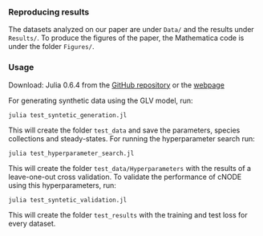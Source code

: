 ### Reproducing results
The datasets analyzed on our paper are under `Data/` and the results under `Results/`. To produce the figures of the paper, the Mathematica code is under the folder `Figures/`.


### Usage
Download: Julia 0.6.4 from the [GitHub repository](https://github.com/JuliaLang/julia/tree/v0.6.4) or the [webpage](https://julialang.org/downloads/oldreleases/)

For generating synthetic data using the GLV model, run:
```
julia test_syntetic_generation.jl
```
This will create the folder `test_data` and save the parameters, species collections and steady-states.
For running the hyperparameter search run:
```
julia test_hyperparameter_search.jl
```
This will create the folder `test_data/Hyperparameters` with the results of a leave-one-out cross validation.
To validate the performance of cNODE using this hyperparameters, run:
```
julia test_syntetic_validation.jl
```
This will create the folder `test_results` with the training and test loss for every dataset.
